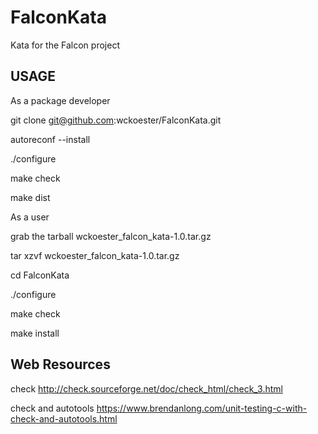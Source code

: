 # FalconKata
Kata for the Falcon project

USAGE
-----
As a package developer

git clone git@github.com:wckoester/FalconKata.git

autoreconf --install

./configure

make check

make dist


As a user

grab the tarball wckoester_falcon_kata-1.0.tar.gz

tar xzvf wckoester_falcon_kata-1.0.tar.gz

cd FalconKata

./configure

make check

make install


Web Resources
-------------
check
	http://check.sourceforge.net/doc/check_html/check_3.html

check and autotools 
	https://www.brendanlong.com/unit-testing-c-with-check-and-autotools.html

